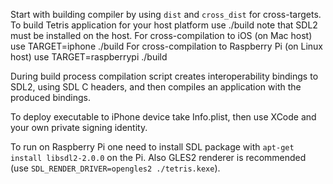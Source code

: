 Start with building compiler by using `dist` and `cross_dist` for cross-targets.
To build Tetris application for your host platform use
./build
note that SDL2 must be installed on the host.
For cross-compilation to iOS (on Mac host) use
	TARGET=iphone ./build
For cross-compilation to Raspberry Pi (on Linux host) use
	TARGET=raspberrypi ./build

During build process compilation script creates interoperability bindings to SDL2, using SDL C headers,
and then compiles an application with the produced bindings.

To deploy executable to iPhone device take Info.plist, then use XCode and your own private signing identity.

To run on Raspberry Pi one need to install SDL package with `apt-get install libsdl2-2.0.0` on the Pi. 
Also GLES2 renderer is recommended (use `SDL_RENDER_DRIVER=opengles2 ./tetris.kexe`).

